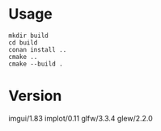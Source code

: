 # Usage

```shell
mkdir build
cd build
conan install ..
cmake ..
cmake --build .
```

# Version

imgui/1.83
implot/0.11
glfw/3.3.4
glew/2.2.0
